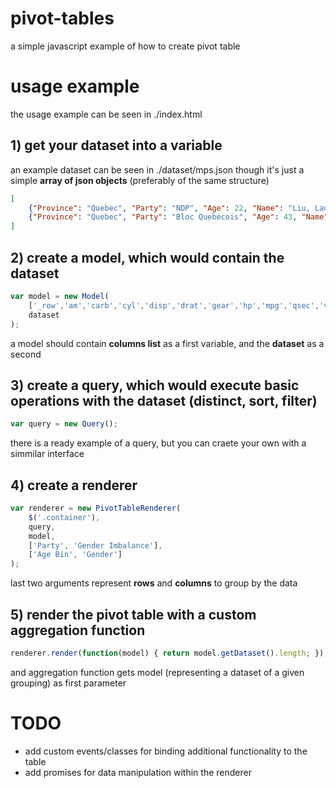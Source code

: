 # pivot-tables

a simple javascript example of how to create pivot table

# usage example

the usage example can be seen in ./index.html

## 1) get your dataset into a variable

an example dataset can be seen in ./dataset/mps.json
though it's just a simple **array of json objects** (preferably of the same structure)
```json
[ 
    {"Province": "Quebec", "Party": "NDP", "Age": 22, "Name": "Liu, Laurin", "Gender": "Female"},
    {"Province": "Quebec", "Party": "Bloc Quebecois", "Age": 43, "Name": "Mourani, Maria", "Gender": "Female"}
]
```

## 2) create a model, which would contain the dataset
```javascript
var model = new Model(
    ['_row','am','carb','cyl','disp','drat','gear','hp','mpg','qsec','vs','wt'],
    dataset
);
```
a model should contain **columns list** as a first variable, and the **dataset** as a second

## 3) create a query, which would execute basic operations with the dataset (distinct, sort, filter)
```javascript
var query = new Query();
```
there is a ready example of a query, but you can craete your own with a simmilar interface

## 4) create a renderer
```javascript
var renderer = new PivotTableRenderer(
    $('.container'),
    query,
    model,
    ['Party', 'Gender Imbalance'],
    ['Age Bin', 'Gender']
);
```
last two arguments represent **rows** and **columns** to group by the data

## 5) render the pivot table with a custom aggregation function
```javascript
renderer.render(function(model) { return model.getDataset().length; });
```
and aggregation function gets model (representing a dataset of a given grouping) as first parameter

# TODO
- add custom events/classes for binding additional functionality to the table
- add promises for data manipulation within the renderer